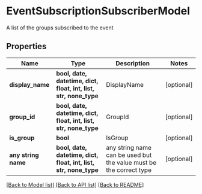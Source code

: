 # EventSubscriptionSubscriberModel

A list of the groups subscribed to the event

## Properties
Name | Type | Description | Notes
------------ | ------------- | ------------- | -------------
**display_name** | **bool, date, datetime, dict, float, int, list, str, none_type** | DisplayName | [optional] 
**group_id** | **bool, date, datetime, dict, float, int, list, str, none_type** | GroupId | [optional] 
**is_group** | **bool** | IsGroup | [optional] 
**any string name** | **bool, date, datetime, dict, float, int, list, str, none_type** | any string name can be used but the value must be the correct type | [optional]

[[Back to Model list]](../README.md#documentation-for-models) [[Back to API list]](../README.md#documentation-for-api-endpoints) [[Back to README]](../README.md)


